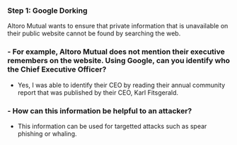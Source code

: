 ### Step 1: Google Dorking

Altoro Mutual wants to ensure that private information that is unavailable on their public website cannot be found by searching the web. 

### - For example, Altoro Mutual does not mention their executive remembers on the website. Using Google, can you identify who the Chief Executive Officer?
  - Yes, I was able to identify their CEO by reading their annual community report that was published by their CEO, Karl Fitsgerald.

### - How can this information be helpful to an attacker?
  - This information can be used for targetted attacks such as spear phishing or whaling.
